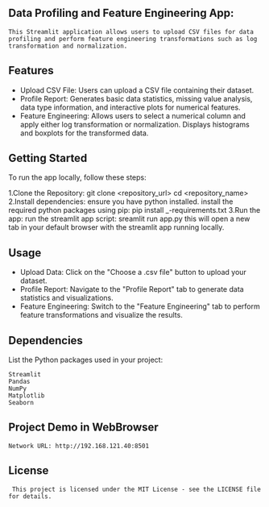 ## Data Profiling and Feature Engineering App:
	This Streamlit application allows users to upload CSV files for data profiling and perform feature engineering transformations such as log transformation and normalization.

## Features
- Upload CSV File: Users can upload a CSV file containing their dataset.
- Profile Report: Generates basic data statistics, missing value analysis, data type information, and interactive plots for numerical features.
- Feature Engineering: Allows users to select a numerical column and apply either log transformation or normalization. Displays histograms and boxplots for the transformed data.

## Getting Started

To run the app locally, follow these steps:

1.Clone the Repository:
	git clone <repository_url>
	cd <repository_name>
2.Install dependencies:
	ensure you have python installed. install the required python packages using pip:
	pip install _-requirements.txt
3.Run the app:
	run the streamlit app script:
	sreamlit run app.py
	this will open a new tab in your default browser with the streamlit app running locally.

## Usage
- Upload Data: Click on the "Choose a .csv file" button to upload your dataset.
- Profile Report: Navigate to the "Profile Report" tab to generate data statistics and visualizations.
- Feature Engineering: Switch to the "Feature Engineering" tab to perform feature transformations and visualize the results.


## Dependencies
List the Python packages used in your project:

	Streamlit
	Pandas
	NumPy
	Matplotlib
	Seaborn
 
 ## Project Demo in WebBrowser
 	Network URL: http://192.168.121.40:8501

## License
     This project is licensed under the MIT License - see the LICENSE file for details.
